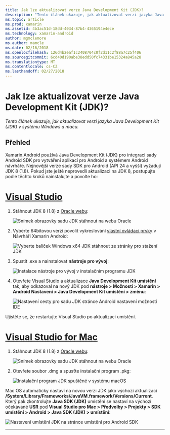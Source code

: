 ```yaml
---
title: Jak lze aktualizovat verze Java Development Kit (JDK)?
description: "Tento článek ukazuje, jak aktualizovat verzi jazyka Java Development Kit (JDK) v systému Windows a macu."
ms.topic: article
ms.prod: xamarin
ms.assetid: 4b3ac51d-18dd-4034-87b4-4365194e4ece
ms.technology: xamarin-android
author: mgmclemore
ms.author: mamcle
ms.date: 02/16/2018
ms.openlocfilehash: 126d4b2eaf1c2408704c0f2d11c2f88a7c25f406
ms.sourcegitcommit: 6cd40d190abe38edd50fc74331be15324a845a28
ms.translationtype: MT
ms.contentlocale: cs-CZ
ms.lasthandoff: 02/27/2018
---
```

# <a name="how-do-i-update-the-java-development-kit-jdk-version"></a>Jak lze aktualizovat verze Java Development Kit (JDK)?

_Tento článek ukazuje, jak aktualizovat verzi jazyka Java Development Kit (JDK) v systému Windows a macu._

## <a name="overview"></a>Přehled

Xamarin.Android používá Java Development Kit (JDK) pro integraci sady Android SDK pro vytváření aplikací pro Android a systémem Android návrháře. Nejnovější verze sady SDK pro Android (API 24 a vyšší) vyžadují JDK 8 (1.8). Pokud jste ještě neprovedli aktualizaci na JDK 8, postupujte podle těchto kroků nainstalujte a povolte ho:

# <a name="visual-studiotabvswin"></a>[Visual Studio](#tab/vswin)

1.  Stáhnout JDK 8 (1.8) z [Oracle webu](http://www.oracle.com/technetwork/java/javase/downloads/index.html):

    ![Snímek obrazovky sadu JDK stáhnout na webu Oracle](update-jdk-images/image1.png)

2.  Vyberte 64bitovou verzi povolit vykreslování [vlastní ovládací prvky](https://developer.xamarin.com/releases/vs/xamarin.vs_4/xamarin.vs_4.2/#androiddesignercustomcontrols) v Návrháři Xamarin Android:

    ![Vyberte balíček Windows x64 JDK stáhnout ze stránky pro stažení JDK](update-jdk-images/image2.png)

3.  Spustit .exe a nainstalovat **nástroje pro vývoj**:

    ![Instalace nástroje pro vývoj v instalačním programu JDK](update-jdk-images/image3.png)

4.  Otevřete Visual Studio a aktualizace **Java Development Kit umístění** tak, aby odkazoval na nový JDK pod **nástroje > Možnosti > Xamarin > Android Nastavení > Java Development Kit umístění > změnu**:

    ![Nastavení cesty pro sadu JDK stránce Android nastavení možností IDE](update-jdk-images/image4.png)

Ujistěte se, že restartujte Visual Studio po aktualizaci umístění.

# <a name="visual-studio-for-mactabvsmac"></a>[Visual Studio for Mac](#tab/vsmac)

1.  Stáhnout JDK 8 (1.8) z [Oracle webu](http://www.oracle.com/technetwork/java/javase/downloads/index.html):

    ![Snímek obrazovky sadu JDK stáhnout na webu Oracle](update-jdk-images/image1.png)

2.  Otevřete soubor .dmg a spusťte instalační program .pkg:

    ![Instalační program JDK spuštěné v systému macOS](update-jdk-images/image5.png)

Mac OS automaticky nastaví na novou verzi JDK jako výchozí aktualizací **/System/Library/Frameworks/JavaVM.framework/Versions/Current**. Který pak zkontrolujte **Java SDK (JDK)** umístění se nastaví na výchozí očekávané **USR** pod **Visual Studio pro Mac > Předvolby > Projekty > SDK umístění > Android > Java SDK (JDK) > umístění**:

![Nastavení umístění JDK na stránce umístění pro Android SDK](update-jdk-images/image6.png)

-----

